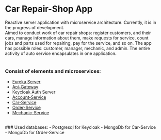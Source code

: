 # Car Repair-Shop App

Reactive server application with microservice architecture.
Currently, it is in the progress of development.</br>
Aimed to conduct work of car repair shops: register customers, and their cars, manage information about them, 
make requests for service, count jobs and parts used for repairing, pay for the service, and so on. 
The app has possible roles: customer, manager, mechanic, and admin.
The entire activity of auto service encapsulates in one application.</br>
</br>
### Consist of elements and microservices: 
 - [Eureka Server](https://github.com/sltnsrh/car-repair-eureka-server)
 - [Api-Gateway](https://github.com/sltnsrh/car-repair-api-gateway)
 - Keycloak Auth Server
 - [Account-Service](https://github.com/sltnsrh/car-repair-account-service)
 - [Car-Service](https://github.com/sltnsrh/car-repair-car-service)
 - [Order-Service](https://github.com/sltnsrh/car-repair-order-service)
 - [Mechanic-Service](https://github.com/sltnsrh/car-repair-mechanic-service)
 </br>
### Used databases: 
 - Postgresql for Keycloak
 - MongoDb for Car-Service
 - MongoDb for Order-Service
